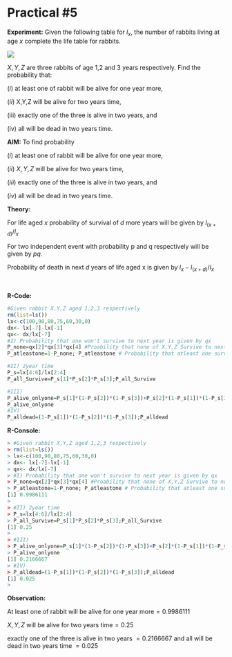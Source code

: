 # Practical #5



**Experiment:** Given the following table for $l_x$, the number of rabbits living at age $x$ complete the life table for rabbits.

 ![](C:\Users\Pranav\AppData\Roaming\marktext\images\2022-08-21-16-57-20-image.png)

$X,Y,Z$ are three rabbits of age 1,2 and 3 years respectively. Find the probability that:

 $(i)$ at least one of rabbit will be alive for one year more,

$(ii)$ X,Y,Z will be alive for two years time,

(iii) exactly one of the three is alive in two years, and

(iv) all will be dead in two years time.



**AIM:** To find probability 

$(i)$ at least one of rabbit  will be alive for one year more,

$(ii)$ $X,Y,Z$ will be alive for two years time,

$(iii)$ exactly one of the three is alive in two years, and

$(iv)$ all will be dead in two years time.






**Theory:**

For life aged $x$ probability of survival of $d$ more years will be given by $l_{(x+d)}/l_x$

For two independent event with probability p and q respectively will be given by $pq$.

Probability of death in next $d$ years of life aged x is given by ${l_x-l_{(x+d)}}/l_x$

<br>



**R-Code:**

```r
#Given rabbit X,Y,Z aged 1,2,3 respectively 
rm(list=ls())
lx<-c(100,90,80,75,60,30,0)
dx<- lx[-7]-lx[-1]
qx<- dx/lx[-7]
#I) Probability that one won't survive to next year is given by qx 
P_none=qx[2]*qx[3]*qx[4] #Proability that none of X,Y,Z Survive to next year
P_atleastone=1-P_none; P_atleastone # Probability that atleast one survive next year

#II) 2year time 
P_s=lx[4:6]/lx[2:4]
P_all_Survive=P_s[1]*P_s[2]*P_s[3];P_all_Survive

#III) 
P_alive_onlyone=P_s[1]*(1-P_s[2])*(1-P_s[3])+P_s[2]*(1-P_s[1])*(1-P_s[3])+P_s[3]*(1-P_s[2])*(1-P_s[1])
P_alive_onlyone
#IV)
P_alldead=(1-P_s[1])*(1-P_s[2])*(1-P_s[3]);P_alldead
```



**R-Console:**

```R
> #Given rabbit X,Y,Z aged 1,2,3 respectively 
> rm(list=ls())
> lx<-c(100,90,80,75,60,30,0)
> dx<- lx[-7]-lx[-1]
> qx<- dx/lx[-7]
> #I) Probability that one won't survive to next year is given by qx 
> P_none=qx[2]*qx[3]*qx[4] #Proability that none of X,Y,Z Survive to next year
> P_atleastone=1-P_none; P_atleastone # Probability that atleast one survive next year
[1] 0.9986111
> 
> #II) 2year time 
> P_s=lx[4:6]/lx[2:4]
> P_all_Survive=P_s[1]*P_s[2]*P_s[3];P_all_Survive
[1] 0.25
> 
> #III) 
> P_alive_onlyone=P_s[1]*(1-P_s[2])*(1-P_s[3])+P_s[2]*(1-P_s[1])*(1-P_s[3])+P_s[3]*(1-P_s[2])*(1-P_s[1])
> P_alive_onlyone
[1] 0.2166667
> #IV)
> P_alldead=(1-P_s[1])*(1-P_s[2])*(1-P_s[3]);P_alldead
[1] 0.025
> 
```

**Observation:**

At least one of rabbit will be alive for one year more$=0.9986111$

$X,Y,Z$ will be alive for two years time$=0.25$

exactly one of the three is alive in two years $=0.2166667$ and all will be dead in two years time $= 0.025$

